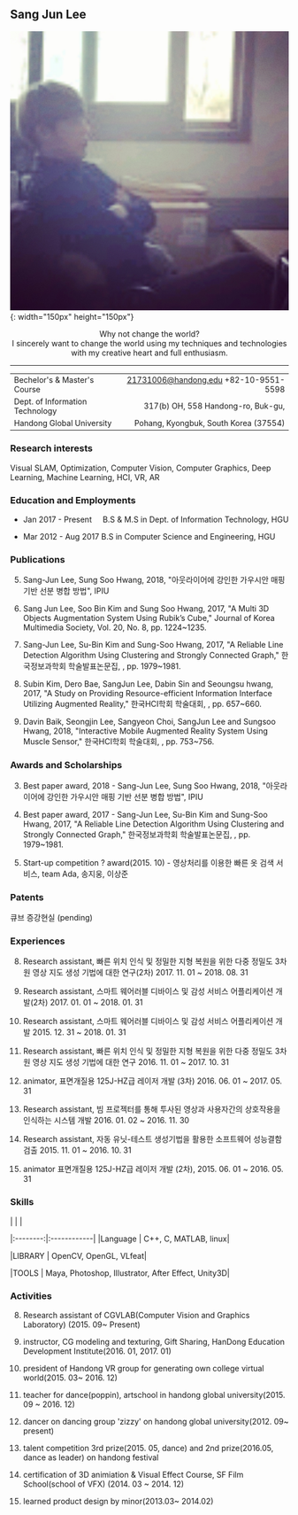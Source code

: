 ## Sang Jun Lee                            

![Image](SangJunLee.jpg){: width="150px" height="150px"}


<center>Why not change the world?</center>

<center>I sincerely want to change the world using my techniques and technologies</center>

<center>with my creative heart and full enthusiasm.</center>

----------------------------

| | |
|:-----------|------------:|
|Bechelor's & Master's Course        | 21731006@handong.edu +82-10-9551-5598 |
|Dept. of Information Technology     |    317(b) OH, 558 Handong-ro, Buk-gu, |
|Handong Global University           | Pohang, Kyongbuk, South Korea (37554) |

### Research interests
Visual SLAM, Optimization, Computer Vision, Computer Graphics, Deep Learning, Machine Learning, HCI, VR, AR

### Education and Employments

*  Jan 2017 - Present       B.S & M.S in Dept. of Information Technology, HGU 

*  Mar 2012 - Aug 2017      B.S in Computer Science and Engineering, HGU

### Publications

5. Sang-Jun Lee, Sung Soo Hwang, 2018, "아웃라이어에 강인한 가우시안 매핑 기반 선분 병합 방법", IPIU
 
4. Sang Jun Lee, Soo Bin Kim and Sung Soo Hwang, 2017, "A Multi 3D Objects Augmentation System Using Rubik’s Cube," Journal of Korea Multimedia Society, Vol. 20, No. 8, pp. 1224~1235.

3. Sang-Jun Lee, Su-Bin Kim and Sung-Soo Hwang, 2017, "A Reliable Line Detection Algorithm Using Clustering and Strongly Connected Graph," 한국정보과학회 학술발표논문집, , pp. 1979~1981.

2. Subin Kim, Dero Bae, SangJun Lee, Dabin Sin and Seoungsu hwang, 2017, "A Study on Providing Resource-efficient Information Interface Utilizing Augmented Reality," 한국HCI학회 학술대회, , pp. 657~660.

1. Davin Baik, Seongjin Lee, Sangyeon Choi, SangJun Lee and Sungsoo Hwang, 2018, "Interactive Mobile Augmented Reality System Using Muscle Sensor," 한국HCI학회 학술대회, , pp. 753~756.

### Awards and Scholarships

3. Best paper award, 2018 - Sang-Jun Lee, Sung Soo Hwang, 2018, "아웃라이어에 강인한 가우시안 매핑 기반 선분 병합 방법", IPIU


2. Best paper award, 2017 - Sang-Jun Lee, Su-Bin Kim and Sung-Soo Hwang, 2017, "A Reliable Line Detection Algorithm Using Clustering and Strongly Connected Graph," 한국정보과학회 학술발표논문집, , pp. 1979~1981.

1. Start-up competition ? award(2015. 10) - 영상처리를 이용한 빠른 옷 검색 서비스, team Ada, 송지웅, 이상준

### Patents

큐브 증강현실 (pending)

### Experiences

8. Research assistant, 빠른 위치 인식 및 정밀한 지형 복원을 위한 다중 정밀도 3차원 영상 지도 생성 기법에 대한 연구(2차) 2017. 11. 01 ~ 2018. 08. 31

7. Research assistant, 스마트 웨어러블 디바이스 및 감성 서비스 어플리케이션 개발(2차) 2017. 01. 01 ~ 2018. 01. 31

6. Research assistant, 스마트 웨어러블 디바이스 및 감성 서비스 어플리케이션 개발 2015. 12. 31 ~ 2018. 01. 31

5. Research assistant, 빠른 위치 인식 및 정밀한 지형 복원을 위한 다중 정밀도 3차원 영상 지도 생성 기법에 대한 연구 2016. 11. 01 ~ 2017. 10. 31

4. animator, 표면개질용 125J-HZ급 레이저 개발 (3차) 2016. 06. 01 ~ 2017. 05. 31

3. Research assistant, 빔 프로젝터를 통해 투사된 영상과 사용자간의 상호작용을 인식하는 시스템 개발 2016. 01. 02 ~ 2016. 11. 30

2. Research assistant, 자동 유닛-테스트 생성기법을 활용한 소프트웨어 성능결함 검출 2015. 11. 01 ~ 2016. 10. 31

1. animator 표면개질용 125J-HZ급 레이저 개발 (2차), 2015. 06. 01 ~ 2016. 05. 31

### Skills

| | |

|:--------:|:------------|
|Language | C++, C, MATLAB, linux|

|LIBRARY | OpenCV, OpenGL, VLfeat|

|TOOLS | Maya, Photoshop, Illustrator, After Effect, Unity3D|

### Activities

8. Research assistant of CGVLAB(Computer Vision and Graphics Laboratory) (2015. 09~ Present)

7. instructor, CG modeling and texturing, Gift Sharing, HanDong Education Development Institute(2016. 01, 2017. 01)

6. president of Handong VR group for generating own college virtual world(2015. 03~ 2016. 12)

5. teacher for dance(poppin), artschool in handong global university(2015. 09 ~ 2016. 12)

4. dancer on dancing group 'zizzy' on handong global university(2012. 09~ present)

3. talent competition 3rd prize(2015. 05, dance) and 2nd prize(2016.05, dance as leader) on handong festival 

2. certification of 3D animiation & Visual Effect Course, SF Film School(school of VFX) (2014. 03 ~ 2014. 12)

1. learned product design by minor(2013.03~ 2014.02)
